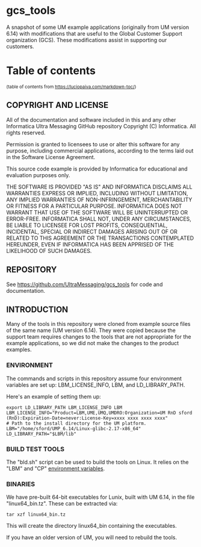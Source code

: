 # gcs_tools

A snapshot of some UM example applications (originally from UM version 6.14)
with modifications that are useful to the Global Customer Support organization
(GCS).
These modifications assist in supporting our customers.

# Table of contents

<sup>(table of contents from https://luciopaiva.com/markdown-toc/)</sup>

## COPYRIGHT AND LICENSE

All of the documentation and software included in this and any
other Informatica Ultra Messaging GitHub repository
Copyright (C) Informatica. All rights reserved.

Permission is granted to licensees to use
or alter this software for any purpose, including commercial applications,
according to the terms laid out in the Software License Agreement.

This source code example is provided by Informatica for educational
and evaluation purposes only.

THE SOFTWARE IS PROVIDED "AS IS" AND INFORMATICA DISCLAIMS ALL WARRANTIES
EXPRESS OR IMPLIED, INCLUDING WITHOUT LIMITATION, ANY IMPLIED WARRANTIES OF
NON-INFRINGEMENT, MERCHANTABILITY OR FITNESS FOR A PARTICULAR
PURPOSE.  INFORMATICA DOES NOT WARRANT THAT USE OF THE SOFTWARE WILL BE
UNINTERRUPTED OR ERROR-FREE.  INFORMATICA SHALL NOT, UNDER ANY CIRCUMSTANCES,
BE LIABLE TO LICENSEE FOR LOST PROFITS, CONSEQUENTIAL, INCIDENTAL, SPECIAL OR
INDIRECT DAMAGES ARISING OUT OF OR RELATED TO THIS AGREEMENT OR THE
TRANSACTIONS CONTEMPLATED HEREUNDER, EVEN IF INFORMATICA HAS BEEN APPRISED OF
THE LIKELIHOOD OF SUCH DAMAGES.

## REPOSITORY

See https://github.com/UltraMessaging/gcs_tools for code and documentation.

## INTRODUCTION

Many of the tools in this repository were cloned from example source files
of the same name (UM version 6.14).
They were copied because the support team requires changes to the tools that
are not appropriate for the example applications,
so we did not make the changes to the product examples.

### ENVIRONMENT

The commands and scripts in this repository assume four environment
variables are set up: LBM_LICENSE_INFO, LBM, and LD_LIBRARY_PATH.

Here's an example of setting them up:
````
export LD_LIBRARY_PATH LBM_LICENSE_INFO LBM
LBM_LICENSE_INFO="Product=LBM,UME,UMQ,UMDRO:Organization=UM RnD sford (RnD):Expiration-Date=never:License-Key=xxxx xxxx xxxx xxxx"
# Path to the install directory for the UM platform.
LBM="/home/sford/UMP_6.14/Linux-glibc-2.17-x86_64"
LD_LIBRARY_PATH="$LBM/lib"
````

### BUILD TEST TOOLS

The "bld.sh" script can be used to build the tools on Linux.
It relies on the "LBM" and "CP" [environment variables](#environment).

### BINARIES

We have pre-built 64-bit executables for Lunix,
built with UM 6.14, in the file "linux64_bin.tz".
These can be extracted via:
````
tar xzf linux64_bin.tz
````
This will create the directory linux64_bin containing the executables.

If you have an older version of UM, you will need to rebuild the tools.
